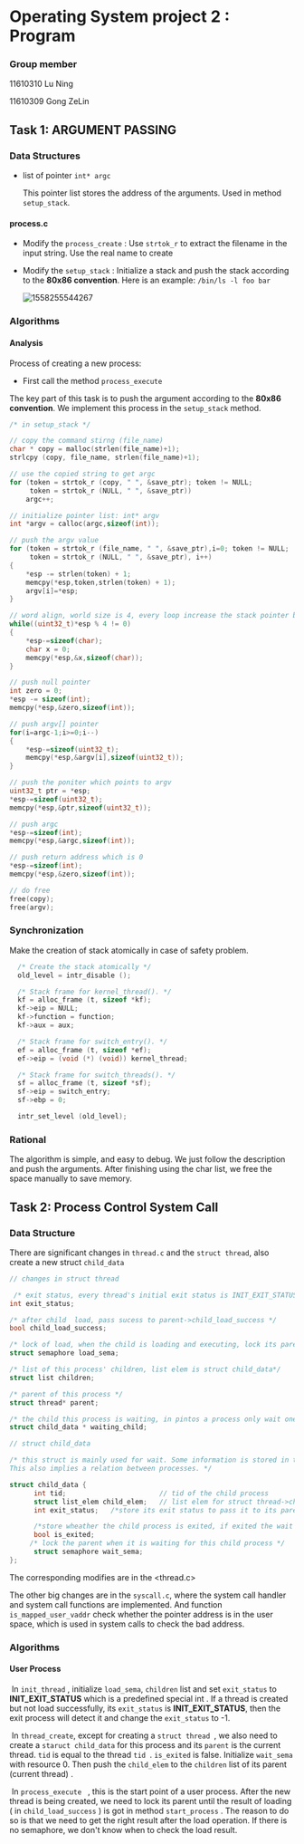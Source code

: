 # Operating System project 2 : Program

### Group member

11610310     Lu Ning

11610309     Gong ZeLin



## Task 1:  ARGUMENT PASSING

### Data Structures

- list of pointer  ```int* argc```

  This pointer list stores the address of the arguments. Used in method ```setup_stack```.



#### process.c

- Modify the ```process_create```  : Use ```strtok_r``` to extract the filename in the input string. Use the real name to create 

- Modify the ```setup_stack``` : Initialize a stack and push the stack according to the **80x86 convention**. Here is an example: ```/bin/ls -l foo bar```

  ![1558255544267](report_src/1558255544267.png)



### Algorithms

#### Analysis

Process of creating a new process:

- First call the method ```process_execute``` 



The key part of this task is to push the argument according to the **80x86 convention**. We implement this process in the ```setup_stack``` method.

```c
/* in setup_stack */

// copy the command stirng (file_name)
char * copy = malloc(strlen(file_name)+1);
strlcpy (copy, file_name, strlen(file_name)+1);

// use the copied string to get argc
for (token = strtok_r (copy, " ", &save_ptr); token != NULL;
     token = strtok_r (NULL, " ", &save_ptr))
    argc++;

// initialize pointer list: int* argv
int *argv = calloc(argc,sizeof(int));

// push the argv value
for (token = strtok_r (file_name, " ", &save_ptr),i=0; token != NULL;
     token = strtok_r (NULL, " ", &save_ptr), i++)
{
    *esp -= strlen(token) + 1;
    memcpy(*esp,token,strlen(token) + 1);
    argv[i]=*esp;
}

// word align, world size is 4, every loop increase the stack pointer by 1 byte 
while((uint32_t)*esp % 4 != 0)
{
    *esp-=sizeof(char);
    char x = 0;
    memcpy(*esp,&x,sizeof(char));
}

// push null pointer
int zero = 0;
*esp -= sizeof(int);
memcpy(*esp,&zero,sizeof(int));

// push argv[] pointer
for(i=argc-1;i>=0;i--)
{
    *esp-=sizeof(uint32_t);
    memcpy(*esp,&argv[i],sizeof(uint32_t));
}

// push the poniter which points to argv
uint32_t ptr = *esp;
*esp-=sizeof(uint32_t);
memcpy(*esp,&ptr,sizeof(uint32_t));

// push argc
*esp-=sizeof(int);
memcpy(*esp,&argc,sizeof(int));

// push return address which is 0
*esp-=sizeof(int);
memcpy(*esp,&zero,sizeof(int));

// do free
free(copy);
free(argv);
```



 ### Synchronization

Make the creation of stack atomically in case of safety problem.

```c
  /* Create the stack atomically */
  old_level = intr_disable ();

  /* Stack frame for kernel_thread(). */
  kf = alloc_frame (t, sizeof *kf);
  kf->eip = NULL;
  kf->function = function;
  kf->aux = aux;

  /* Stack frame for switch_entry(). */
  ef = alloc_frame (t, sizeof *ef);
  ef->eip = (void (*) (void)) kernel_thread;

  /* Stack frame for switch_threads(). */
  sf = alloc_frame (t, sizeof *sf);
  sf->eip = switch_entry;
  sf->ebp = 0;

  intr_set_level (old_level);
```



### Rational

The algorithm is simple, and easy to debug. We just follow the description and push the arguments. After finishing using the char list, we free the space manually to save memory.



## Task 2:  Process Control System Call

### Data Structure

There are significant changes in ```thread.c```  and the ```struct thread```, also create a new struct ```child_data```

```c
// changes in struct thread

 /* exit status, every thread's initial exit status is INIT_EXIT_STATUS except for the kernel thread*/
int exit_status;

/* after child  load, pass sucess to parent->child_load_success */
bool child_load_success;			

/* lock of load, when the child is loading and executing, lock its parent */
struct semaphore load_sema;

/* list of this process' children, list elem is struct child_data*/
struct list children;

/* parent of this process */
struct thread* parent; 

/* the child this process is waiting, in pintos a process only wait one child at one time */
struct child_data * waiting_child;
```



```c
// struct child_data

/* this struct is mainly used for wait. Some information is stored in this struct in case that the child exited before the parent wait for it. 
This also implies a relation between processes. */

struct child_data {
      int tid;                       // tid of the child process
      struct list_elem child_elem;   // list elem for struct thread->children
      int exit_status;   /*store its exit status to pass it to its parent */

      /*store wheather the child process is exited, if exited the wait system call 	don't UP the wait_sema */
      bool is_exited;
   	 /* lock the parent when it is waiting for this child process */
      struct semaphore wait_sema;
};

```



The corresponding modifies are in the <thread.c>  



The other big changes are in the ```syscall.c```, where the system call handler and system call functions are implemented. And function ```is_mapped_user_vaddr``` check whether the pointer address is in the user space, which is used in system calls to check the bad address.



### Algorithms

#### User Process

​	In ```init_thread``` , initialize ```load_sema```, ```children``` list and set ```exit_status``` to **INIT_EXIT_STATUS** which is a predefined special int . If a thread is created but not load successfully, its ```exit_status``` is **INIT_EXIT_STATUS**, then the exit process will detect it and change the ```exit_status``` to -1.  

​	In ```thread_create```, except for creating a ```struct thread ```, we also need to create a ```staruct child_data``` for this process and its ```parent``` is the current thread. ```tid``` is equal to the thread ```tid ```. ```is_exited``` is false. Initialize ```wait_sema``` with resource 0. Then push the ```child_elem``` to the ```children``` list of its parent (current thread) .

​	In ```process_execute ``` ,  this is the start point of a user process. After the new thread is being created, we need to lock its parent until the result of loading ( in ```child_load_success``` ) is got in method ```start_process``` . The reason to do so is that we need to get the right result after the load operation. If there is no semaphore, we don't know when to check the load result.



